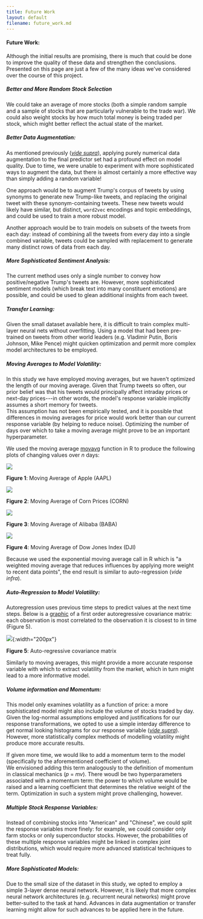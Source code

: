 ```yaml
---
title: Future Work 
layout: default
filename: future_work.md
--- 
```


#### Future Work:

Although the initial results are promising, there is much that could be done to improve the quality of these data and strengthen the conclusions.  
Presented on this page are just a few of the many ideas we've considered over the course of this project. 

##### Better and More Random Stock Selection

We could take an average of more stocks (both a simple random sample and a sample of stocks that are particularly vulnerable to the trade war). 
We could also weight stocks by how much total money is being traded per stock, which might better reflect the actual state of the market.

##### Better Data Augmentation:

As mentioned previously ([*vide supra*](models.md)), applying purely numerical data augmentation to the final predictor set had a profound effect on model quality. 
Due to time, we were unable to experiment with more sophisticated ways to augment the data, but there is almost certainly a more effective way than simply adding a random variable!

One approach would be to augment Trump's corpus of tweets by using synonyms to generate new Trump-like tweets, and replacing the original tweet with these synonym-containing tweets.
These new tweets would likely have similar, but distinct, `word2vec` encodings and topic embeddings, and could be used to train a more robust model. 

Another approach would be to train models on subsets of the tweets from each day: instead of combining all the tweets from every day into a single combined variable, 
tweets could be sampled with replacement to generate many distinct rows of data from each day. 

##### More Sophisticated Sentiment Analysis:

The current method uses only a single number to convey how positive/negative Trump's tweets are. However, more sophisticated sentiment models 
(which break text into many constituent emotions) are possible, and could be used to glean additional insights from each tweet. 

##### Transfer Learning: 

Given the small dataset available here, it is difficult to train complex multi-layer neural nets without overfitting. 
Using a model that had been pre-trained on tweets from other world leaders (e.g. Vladimir Putin, Boris Johnson, Mike Pence) 
might quicken optimization and permit more complex model architectures to be employed. 

##### Moving Averages to Model Volatility:

 In this study we have employed moving averages, but we haven't optimized the length of our moving average. 
 Given that Trump tweets so often, our prior belief was that his tweets would principally affect intraday prices or next-day prices---in
 other words, the model's response variable implicitly assumes a short memory for tweets.  
 This assumption has not been empirically tested, and it is possible that differences in moving averages for price would work better than our current response variable (by helping to reduce noise). 
 Optimizing the number of days over which to take a moving average might prove to be an important hyperparameter. 
 
 We used the moving average [movavg](https://www.rdocumentation.org/packages/pracma/versions/1.9.9/topics/movavg) function in R to produce the following plots of changing values over *n* days:
 
![](stocks/moving_avg_plots/AAPL_movavg.png)

**Figure 1**: Moving Average of Apple (AAPL)

![](stocks/moving_avg_plots/CORN_movavg.png)
 
**Figure 2**: Moving Average of Corn Prices (CORN)

![](stocks/moving_avg_plots/BABA_movavg.png)

**Figure 3**: Moving Average of Alibaba (BABA)
  
![](stocks/moving_avg_plots/DJI_movavg.png)

**Figure 4**: Moving Average of Dow Jones Index (DJI)
 
Because we used the exponential moving average call in R which is 
"a weighted moving average that reduces influences by applying more weight to recent data points",
the end result is similar to auto-regression (*vide infra*).
 
##### Auto-Regression to Model Volatility:
Autoregression uses previous time steps to predict values at the next time steps.
Below is a [graphic](https://www.youtube.com/watch?v=0kaxO0r7PYs) of a first order autoregressive covariance matrix: each observation is most correlated to the observation it is closest to in time
(Figure 5).

![](stocks/auto-regressive.png){:width="200px"}

**Figure 5**: Auto-regressive covariance matrix

Similarly to moving averages, this might provide a more accurate response variable with which to extract volatility from the market, which in turn might lead to a more informative model.

##### Volume information and Momentum:
This model only examines volatility as a function of price: a more sophisticated model might also include the volume of stocks traded by day.
Given the log-normal assumptions employed and justifications for our response transformations, we opted to use a simple interday difference to get normal looking histograms for our response variable
([*vide supra*](data.md)).
However, more statistically complex methods of modelling volatility might produce more accurate results.
 
If given more time, we would like to add a momentum term to the model (specifically to the aforementioned coefficient of volume).  
We envisioned adding this term analogously to the definition of momentum in classical mechanics (*p* = *mv*). 
There woudl be two hyperparameters associated with a momentum term: 
the power to which volume would be raised and a learning coefficient that determines the relative weight of the term. 
Optimization in such a system might prove challenging, however. 

##### Multiple Stock Response Variables:
Instead of combining stocks into "American" and "Chinese", we could split the response variables more finely: for example, we could consider only farm stocks or only superconductor stocks.
However, the probabilities of these multiple response variables might be linked in complex joint distributions, which would require more advanced statistical techniques to treat fully. 

##### More Sophisticated Models:

Due to the small size of the dataset in this study, we opted to employ a simple 3-layer dense neural network. 
However, it is likely that more complex neural network architectures (e.g. recurrent neural networks) might prove better-suited to the task at hand. 
Advances in data augmentation or transfer learning might allow for such advances to be applied here in the future.
